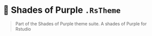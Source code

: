 # 🦄 Shades of Purple `.RsTheme`

 > Part of the Shades of Purple theme suite.
 > A shades of Purple for Rstudio
